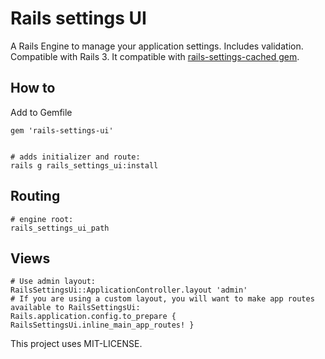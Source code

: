 Rails settings UI
================================

A Rails Engine to manage your application settings. Includes validation. Compatible with Rails 3.
It compatible with [rails-settings-cached gem](https://github.com/huacnlee/rails-settings-cached).

How to
-----

Add to Gemfile

    gem 'rails-settings-ui'


    # adds initializer and route:
	rails g rails_settings_ui:install

Routing
-------

    # engine root:
    rails_settings_ui_path
  
Views
-------------

    # Use admin layout:
    RailsSettingsUi::ApplicationController.layout 'admin'
    # If you are using a custom layout, you will want to make app routes available to RailsSettingsUi:
    Rails.application.config.to_prepare { RailsSettingsUi.inline_main_app_routes! }






This project uses MIT-LICENSE.
